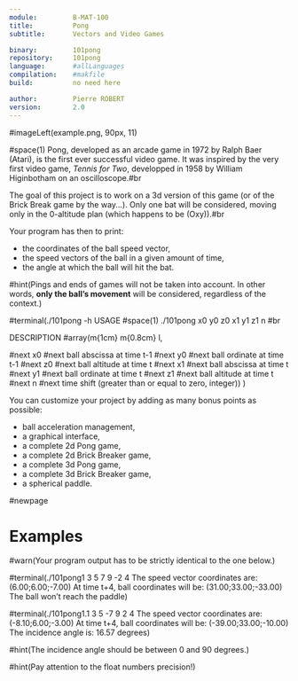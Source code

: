 ```yaml
---
module:			B-MAT-100
title:			Pong
subtitle:		Vectors and Video Games

binary: 		101pong
repository: 	101pong
language:		#allLanguages
compilation:	#makfile
build:			no need here

author:			Pierre ROBERT
version:		2.0
---
```


#imageLeft(example.png, 90px, 11)

#space(1)
Pong, developed as an arcade game in 1972 by Ralph Baer (Atari), is the first ever successful video game. 
It was inspired by the very first video game, *Tennis for Two*, developped in 1958 by William Higinbotham on an oscilloscope.#br

The goal of this project is to work on a 3d version of this game (or of the Brick Break game by the way...). 
Only one bat will be considered, moving only in the 0-altitude plan (which happens to be (Oxy)).#br

Your program has then to print:

  * the coordinates of the ball speed vector,
  * the speed vectors of the ball in a given amount of time,
  * the angle at which the ball will hit the bat.

#hint(Pings and ends of games will not be taken into account. In other words\, **only the ball’s movement** will be considered\, regardless of the context.)

#terminal(./101pong -h
USAGE
#space(1) ./101pong x0 y0 z0 x1 y1 z1 n #br

DESCRIPTION
#array(m{1cm} m{0.8cm} l, 

#next x0  #next ball abscissa at time t-1
#next y0  #next ball ordinate at time t-1
#next z0  #next ball altitude at time t
#next x1  #next ball abscissa at time t
#next y1	#next ball ordinate at time t 
#next z1  #next ball altitude at time t
#next n  	#next time shift (greater than or equal to zero, integer))
)

You can customize your project by adding as many bonus points as possible:

* ball acceleration management,
* a graphical interface,
* a complete 2d Pong game,
* a complete 2d Brick Breaker game,
* a complete 3d Pong game,
* a complete 3d Brick Breaker game,
* a spherical paddle.



#newpage

# Examples

#warn(Your program output has to be strictly identical to the one below.)

#terminal(./101pong1 3 5 7 9 -2 4
The speed vector coordinates are:
(6.00;6.00;-7.00)
At time t+4\, ball coordinates will be:
(31.00;33.00;-33.00)
The ball won’t reach the paddle)

#terminal(./101pong1.1 3 5 -7 9 2 4
The speed vector coordinates are:
(-8.10;6.00;-3.00)
At time t+4\, ball coordinates will be:
(-39.00;33.00;-10.00)
The incidence angle is:
16.57 degrees)

#hint(The incidence angle should be between 0 and 90 degrees.)

#hint(Pay attention to the float numbers precision!)
